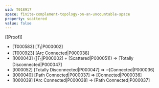 ```yaml
---
uid: T018917
space: finite-complement-topology-on-an-uncountable-space
property: scattered
value: false
---
```

[[Proof]]

* [T000583] [$T_1$|P000002]
* [T000923] [Arc Connected|P000038]
* [I000043] ([$T_1$|P000002] + [Scattered|P000051]) => [Totally Disconnected|P000047]
* [I000052] [Totally Disconnected|P000047] => ~[Connected|P000036]
* [I000040] [Path Connected|P000037] => [Connected|P000036]
* [I000039] [Arc Connected|P000038] => [Path Connected|P000037]

